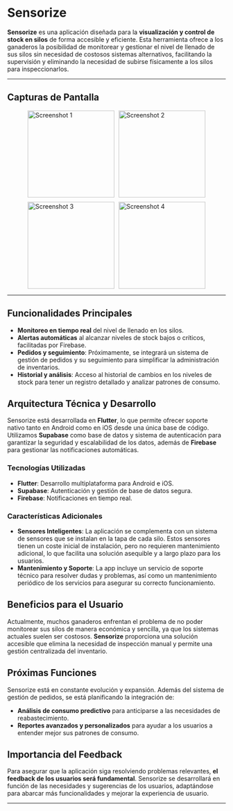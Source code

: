 # Sensorize

**Sensorize** es una aplicación diseñada para la **visualización y control de stock en silos** de forma accesible y eficiente. Esta herramienta ofrece a los ganaderos la posibilidad de monitorear y gestionar el nivel de llenado de sus silos sin necesidad de costosos sistemas alternativos, facilitando la supervisión y eliminando la necesidad de subirse físicamente a los silos para inspeccionarlos.

---

## Capturas de Pantalla

<div style="display: flex; flex-wrap: wrap; gap: 10px; justify-content: center;"> <img src="https://github.com/user-attachments/assets/ad36d732-55db-451f-a3d0-7781de7640ce" alt="Screenshot 1" width="200" /> <img src="https://github.com/user-attachments/assets/2c0d7445-67db-4eeb-9ae5-e098744c22b8" alt="Screenshot 2" width="200" /> <img src="https://github.com/user-attachments/assets/1d03eac8-befa-4f04-97af-9aad57335e85" alt="Screenshot 3" width="200" /> <img src="https://github.com/user-attachments/assets/1b5a3399-c4f4-4e5a-b8e2-bfae786c6756" alt="Screenshot 4" width="200" /> </div>

---

## Funcionalidades Principales

- **Monitoreo en tiempo real** del nivel de llenado en los silos.
- **Alertas automáticas** al alcanzar niveles de stock bajos o críticos, facilitadas por Firebase.
- **Pedidos y seguimiento**: Próximamente, se integrará un sistema de gestión de pedidos y su seguimiento para simplificar la administración de inventarios.
- **Historial y análisis**: Acceso al historial de cambios en los niveles de stock para tener un registro detallado y analizar patrones de consumo.

## Arquitectura Técnica y Desarrollo

Sensorize está desarrollada en **Flutter**, lo que permite ofrecer soporte nativo tanto en Android como en iOS desde una única base de código. Utilizamos **Supabase** como base de datos y sistema de autenticación para garantizar la seguridad y escalabilidad de los datos, además de **Firebase** para gestionar las notificaciones automáticas.

### Tecnologías Utilizadas

- **Flutter**: Desarrollo multiplataforma para Android e iOS.
- **Supabase**: Autenticación y gestión de base de datos segura.
- **Firebase**: Notificaciones en tiempo real.

### Características Adicionales

- **Sensores Inteligentes**: La aplicación se complementa con un sistema de sensores que se instalan en la tapa de cada silo. Estos sensores tienen un coste inicial de instalación, pero no requieren mantenimiento adicional, lo que facilita una solución asequible y a largo plazo para los usuarios.
- **Mantenimiento y Soporte**: La app incluye un servicio de soporte técnico para resolver dudas y problemas, así como un mantenimiento periódico de los servicios para asegurar su correcto funcionamiento.

## Beneficios para el Usuario

Actualmente, muchos ganaderos enfrentan el problema de no poder monitorear sus silos de manera económica y sencilla, ya que los sistemas actuales suelen ser costosos. **Sensorize** proporciona una solución accesible que elimina la necesidad de inspección manual y permite una gestión centralizada del inventario.

## Próximas Funciones

Sensorize está en constante evolución y expansión. Además del sistema de gestión de pedidos, se está planificando la integración de:

- **Análisis de consumo predictivo** para anticiparse a las necesidades de reabastecimiento.
- **Reportes avanzados y personalizados** para ayudar a los usuarios a entender mejor sus patrones de consumo.

## Importancia del Feedback

Para asegurar que la aplicación siga resolviendo problemas relevantes, **el feedback de los usuarios será fundamental**. Sensorize se desarrollará en función de las necesidades y sugerencias de los usuarios, adaptándose para abarcar más funcionalidades y mejorar la experiencia de usuario.

---

